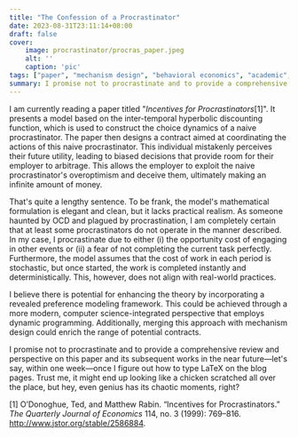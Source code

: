 ```yaml
---
title: "The Confession of a Procrastinator"
date: 2023-08-31T23:11:14+08:00
draft: false
cover:
    image: procrastinator/procras_paper.jpeg
    alt: ''
    caption: 'pic'
tags: ["paper", "mechanism design", "behavioral economics", "academic", "revealed preference", "intertemporal choice"]
summary: I promise not to procrastinate and to provide a comprehensive review and perspective on this paper and its subsequent works in the near future—let’s say, within one week.
---
```


I am currently reading a paper titled "*Incentives for Procrastinators*[1]". It presents a model based on the inter-temporal hyperbolic discounting function, which is used to construct the choice dynamics of a naive procrastinator. The paper then designs a contract aimed at coordinating the actions of this naive procrastinator. This individual mistakenly perceives their future utility, leading to biased decisions that provide room for their employer to arbitrage. This allows the employer to exploit the naive procrastinator's overoptimism and deceive them, ultimately making an infinite amount of money.

That's quite a lengthy sentence. To be frank, the model's mathematical formulation is elegant and clean, but it lacks practical realism. As someone haunted by OCD and plagued by procrastination, I am completely certain that at least some procrastinators do not operate in the manner described. In my case, I procrastinate due to either (i) the opportunity cost of engaging in other events or (ii) a fear of not completing the current task perfectly. Furthermore, the model assumes that the cost of work in each period is stochastic, but once started, the work is completed instantly and deterministically. This, however, does not align with real-world practices.

I believe there is potential for enhancing the theory by incorporating a revealed preference modeling framework. This could be achieved through a more modern, computer science-integrated perspective that employs dynamic programming. Additionally, merging this approach with mechanism design could enrich the range of potential contracts.

I promise not to procrastinate and to provide a comprehensive review and perspective on this paper and its subsequent works in the near future—let's say, within one week—once I figure out how to type LaTeX on the blog pages. Trust me, it might end up looking like a chicken scratched all over the place, but hey, even genius has its chaotic moments, right?

[1] O’Donoghue, Ted, and Matthew Rabin. “Incentives for Procrastinators.” *The Quarterly Journal of Economics* 114, no. 3 (1999): 769–816. http://www.jstor.org/stable/2586884.
